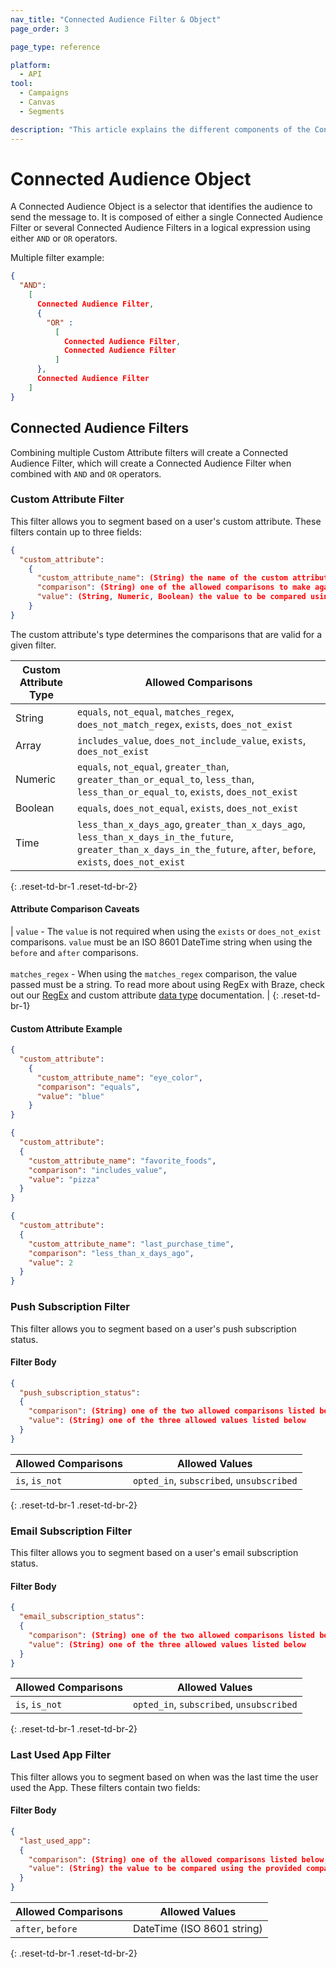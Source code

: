 ```yaml
---
nav_title: "Connected Audience Filter & Object"
page_order: 3

page_type: reference

platform:
  - API
tool:
  - Campaigns
  - Canvas
  - Segments

description: "This article explains the different components of the Connected Audience Object and the Filters that create it."
---
```


# Connected Audience Object

A Connected Audience Object is a selector that identifies the audience to send the message to. It is composed of either a single Connected Audience Filter or several Connected Audience Filters in a logical expression using either `AND` or `OR` operators.

Multiple filter example:

```json
{
  "AND":
    [
      Connected Audience Filter,
      {
        "OR" :
          [
            Connected Audience Filter,
            Connected Audience Filter
          ]
      },
      Connected Audience Filter
    ]
}
```

## Connected Audience Filters

Combining multiple Custom Attribute filters will create a Connected Audience Filter, which will create a Connected Audience Filter when combined with `AND` and `OR` operators.

### Custom Attribute Filter

This filter allows you to segment based on a user's custom attribute. These filters contain up to three fields:

```json
{
  "custom_attribute":
    {
      "custom_attribute_name": (String) the name of the custom attribute to filter on,
      "comparison": (String) one of the allowed comparisons to make against the provided value,
      "value": (String, Numeric, Boolean) the value to be compared using the provided comparison
    }
}
```

The custom attribute's type determines the comparisons that are valid for a given filter.

| Custom Attribute Type | Allowed Comparisons |
| ---------------------| --------------- |
| String | `equals`, `not_equal`, `matches_regex`, `does_not_match_regex`, `exists`, `does_not_exist` |
| Array | `includes_value`, `does_not_include_value`, `exists`, `does_not_exist` |
| Numeric | `equals`, `not_equal`, `greater_than`, `greater_than_or_equal_to`, `less_than`, `less_than_or_equal_to`, `exists`, `does_not_exist` |
| Boolean | `equals`, `does_not_equal`, `exists`, `does_not_exist` |
| Time | `less_than_x_days_ago`, `greater_than_x_days_ago`, `less_than_x_days_in_the_future`, `greater_than_x_days_in_the_future`, `after`, `before`, `exists`, `does_not_exist` | 
{: .reset-td-br-1 .reset-td-br-2}

#### Attribute Comparison Caveats

| `value` - The `value` is not required when using the `exists` or `does_not_exist` comparisons. `value` must be an ISO 8601 DateTime string when using the `before` and `after` comparisons.<br><br>`matches_regex` - When using the `matches_regex` comparison, the value passed must be a string. To read more about using RegEx with Braze, check out our [RegEx]({{site.baseurl}}/user_guide/engagement_tools/segments/regex/#regex-with-braze) and custom attribute [data type]({{site.baseurl}}/developer_guide/platform_wide/analytics_overview/#custom-attribute-data-types) documentation. |
{: .reset-td-br-1}

#### Custom Attribute Example

```json
{
  "custom_attribute":
    {
      "custom_attribute_name": "eye_color",
      "comparison": "equals",
      "value": "blue"
    }
}

{
  "custom_attribute":
  {
    "custom_attribute_name": "favorite_foods",
    "comparison": "includes_value",
    "value": "pizza"
  }
}

{
  "custom_attribute":
  {
    "custom_attribute_name": "last_purchase_time",
    "comparison": "less_than_x_days_ago",
    "value": 2
  }
}
```
### Push Subscription Filter

This filter allows you to segment based on a user's push subscription status.

#### Filter Body

```json
{
  "push_subscription_status":
  {
    "comparison": (String) one of the two allowed comparisons listed below,
    "value": (String) one of the three allowed values listed below
  }
}
```

| Allowed Comparisons | Allowed Values |
| ---------------------| --------------- |
| `is`, `is_not` | `opted_in`, `subscribed`, `unsubscribed` |
{: .reset-td-br-1 .reset-td-br-2}

### Email Subscription Filter

This filter allows you to segment based on a user's email subscription status.

#### Filter Body

```json
{
  "email_subscription_status":
  {
    "comparison": (String) one of the two allowed comparisons listed below,
    "value": (String) one of the three allowed values listed below
  }
}
```

| Allowed Comparisons | Allowed Values |
| ---------------------| --------------- |
| `is`, `is_not` | `opted_in`, `subscribed`, `unsubscribed` |
{: .reset-td-br-1 .reset-td-br-2}

### Last Used App Filter

This filter allows you to segment based on when was the last time the user used the App. These filters contain two fields:

#### Filter Body
```json
{
  "last_used_app":
  {
    "comparison": (String) one of the allowed comparisons listed below,
    "value": (String) the value to be compared using the provided comparison
  }
}
```

| Allowed Comparisons | Allowed Values |
| ---------------------| --------------- |
| `after`, `before` | DateTime (ISO 8601 string) |
{: .reset-td-br-1 .reset-td-br-2}
